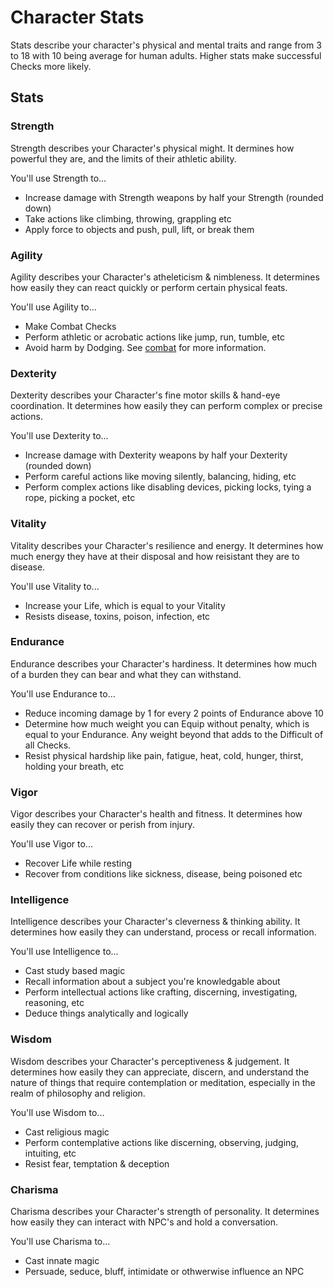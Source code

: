# Character Stats
Stats describe your character's physical and mental traits and range from 3 to 18 with 10 being average for human adults. Higher stats make successful Checks more likely.

## Stats
### Strength
Strength describes your Character's physical might. It dermines how powerful they are, and the limits of their athletic ability.

You'll use Strength to...
* Increase damage with Strength weapons by half your Strength (rounded down)
* Take actions like climbing, throwing, grappling etc
* Apply force to objects and push, pull, lift, or break them

### Agility
Agility describes your Character's atheleticism & nimbleness. It determines how easily they can react quickly or perform certain physical feats.

You'll use Agility to...
* Make Combat Checks
* Perform athletic or acrobatic actions like jump, run, tumble, etc
* Avoid harm by Dodging. See [combat](/rules/combat ) for more information.

### Dexterity
Dexterity describes your Character's fine motor skills & hand-eye coordination. It determines how easily they can perform complex or precise actions.

You'll use Dexterity to...
* Increase damage with Dexterity weapons by half your Dexterity (rounded down)
* Perform careful actions like moving silently, balancing, hiding, etc
* Perform complex actions like disabling devices, picking locks, tying a rope, picking a pocket, etc

### Vitality
Vitality describes your Character's resilience and energy. It determines how much energy they have at their disposal and how reisistant they are to disease.

You'll use Vitality to...
* Increase your Life, which is equal to your Vitality
* Resists disease, toxins, poison, infection, etc

### Endurance
Endurance describes your Character's hardiness. It determines how much of a burden they can bear and what they can withstand.

You'll use Endurance to...
* Reduce incoming damage by 1 for every 2 points of Endurance above 10
* Determine how much weight you can Equip without penalty, which is equal to your Endurance. Any weight beyond that adds to the Difficult of all Checks.
* Resist physical hardship like pain, fatigue, heat, cold, hunger, thirst, holding your breath, etc

### Vigor
Vigor describes your Character's health and fitness. It determines how easily they can recover or perish from injury.

You'll use Vigor to...
* Recover Life while resting
* Recover from conditions like sickness, disease, being poisoned etc

### Intelligence
Intelligence describes your Character's cleverness & thinking ability. It determines how easily they can understand, process or recall information.

You'll use Intelligence to...
* Cast study based magic
* Recall information about a subject you're knowledgable about
* Perform intellectual actions like crafting, discerning, investigating, reasoning, etc
* Deduce things analytically and logically

### Wisdom
Wisdom describes your Character's perceptiveness & judgement. It determines how easily they can appreciate, discern, and understand the nature of things that require contemplation or meditation, especially in the realm of philosophy and religion.

You'll use Wisdom to...
* Cast religious magic
* Perform contemplative actions like discerning, observing, judging, intuiting, etc
* Resist fear, temptation & deception

### Charisma
Charisma describes your Character's strength of personality. It determines how easily they can interact with NPC's and hold a conversation.

You'll use Charisma to...
* Cast innate magic
* Persuade, seduce, bluff, intimidate or othwerwise influence an NPC